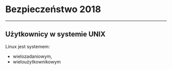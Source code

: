 # Bezpieczeństwo 2018

---

## Użytkownicy w systemie UNIX

Linux jest systemem: 

- wielozadaniowym,
- wieloużytkownikowym